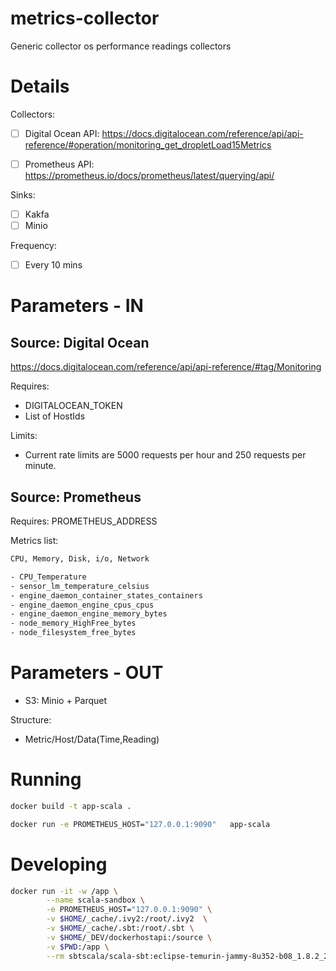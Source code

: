 # metrics-collector

Generic collector os performance readings collectors


# Details

Collectors: 
- [ ] Digital Ocean API: https://docs.digitalocean.com/reference/api/api-reference/#operation/monitoring_get_dropletLoad15Metrics

- [ ] Prometheus API: https://prometheus.io/docs/prometheus/latest/querying/api/

Sinks:
- [ ] Kakfa
- [ ] Minio

Frequency: 
- [ ] Every 10 mins


# Parameters - IN

## Source: Digital Ocean 
https://docs.digitalocean.com/reference/api/api-reference/#tag/Monitoring

Requires: 
- DIGITALOCEAN_TOKEN
- List of HostIds

Limits: 
- Current rate limits are 5000 requests per hour and 250 requests per minute.

## Source: Prometheus

Requires: PROMETHEUS_ADDRESS

Metrics list:

```bash 
CPU, Memory, Disk, i/o, Network

- CPU_Temperature
- sensor_lm_temperature_celsius
- engine_daemon_container_states_containers
- engine_daemon_engine_cpus_cpus
- engine_daemon_engine_memory_bytes
- node_memory_HighFree_bytes
- node_filesystem_free_bytes
```


# Parameters - OUT

- S3: Minio + Parquet

Structure: 
- Metric/Host/Data(Time,Reading)


# Running 

```bash 
docker build -t app-scala .

docker run -e PROMETHEUS_HOST="127.0.0.1:9090"   app-scala
```
# Developing

```bash 
docker run -it -w /app \
        --name scala-sandbox \
        -e PROMETHEUS_HOST="127.0.0.1:9090" \
        -v $HOME/_cache/.ivy2:/root/.ivy2  \
        -v $HOME/_cache/.sbt:/root/.sbt \
        -v $HOME/_DEV/dockerhostapi:/source \
        -v $PWD:/app \
        --rm sbtscala/scala-sbt:eclipse-temurin-jammy-8u352-b08_1.8.2_2.12.17 /bin/bash
```